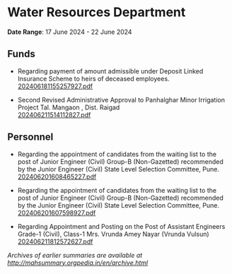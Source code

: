 # Water Resources Department

**Date Range**: 17 June 2024 - 22 June 2024


## Funds
- Regarding payment of amount admissible under Deposit Linked Insurance Scheme to heirs of deceased employees.\
  [202406181155257927.pdf](https://gr.maharashtra.gov.in/Site/Upload/Government%20Resolutions/English/202406181155257927.pdf)

- Second Revised Administrative Approval to Panhalghar Minor Irrigation Project  Tal.  Mangaon , Dist. Raigad\
  [202406211514112827.pdf](https://gr.maharashtra.gov.in/Site/Upload/Government%20Resolutions/English/202406211514112827.pdf)

## Personnel
- Regarding the appointment of candidates from the waiting list to the post of Junior Engineer (Civil) Group-B (Non-Gazetted) recommended by the Junior Engineer (Civil) State Level Selection Committee, Pune.\
  [202406201608465227.pdf](https://gr.maharashtra.gov.in/Site/Upload/Government%20Resolutions/English/202406201608465227.pdf)

- Regarding the appointment of candidates from the waiting list to the post of Junior Engineer (Civil) Group-B (Non-Gazetted) recommended by the Junior Engineer (Civil) State Level Selection Committee, Pune.\
  [202406201607598927.pdf](https://gr.maharashtra.gov.in/Site/Upload/Government%20Resolutions/English/202406201607598927.pdf)

- Regarding Appointment and Posting on the Post of Assistant Engineers Grade-1 (Civil), Class-1 Mrs. Vrunda Amey Nayar (Vrunda Vulsun)\
  [202406211812572627.pdf](https://gr.maharashtra.gov.in/Site/Upload/Government%20Resolutions/English/202406211812572627.pdf)


*Archives of earlier summaries are available at http://mahsummary.orgpedia.in/en/archive.html*